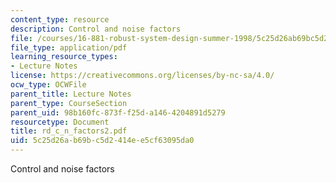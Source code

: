 ```yaml
---
content_type: resource
description: Control and noise factors
file: /courses/16-881-robust-system-design-summer-1998/5c25d26ab69bc5d2414ee5cf63095da0_rd_c_n_factors2.pdf
file_type: application/pdf
learning_resource_types:
- Lecture Notes
license: https://creativecommons.org/licenses/by-nc-sa/4.0/
ocw_type: OCWFile
parent_title: Lecture Notes
parent_type: CourseSection
parent_uid: 98b160fc-873f-f25d-a146-4204891d5279
resourcetype: Document
title: rd_c_n_factors2.pdf
uid: 5c25d26a-b69b-c5d2-414e-e5cf63095da0
---
```

Control and noise factors